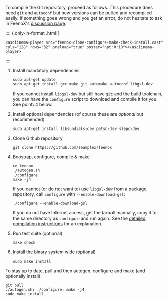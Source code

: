 To compile the Git repository, proceed as follows.
This procedure does need `git` and `autoconf` but new versions can be pulled and recompiled easily.
If something goes wrong and you get an error, do not hesitate to ask in FeenoX's [discussion page](https://github.com/seamplex/feenox/discussions).

:::: {.only-in-format .html }
```{=html}
<asciinema-player src="feenox-clone-configure-make-check-install.cast" cols="128" rows="32" preload="true" poster="npt:0:10"></asciinema-player>
```
::::


 1. Install mandatory dependencies

    ```terminal
    sudo apt-get update
    sudo apt-get install gcc make git automake autoconf libgsl-dev
    ```

    If you cannot install `libgsl-dev` but still have `git` and the build toolchain, you can have the `configure` script to download and compile it for you. See point\ 4 below.
    
 2. Install optional dependencies (of course these are _optional_ but recommended)
 
    ```terminal
    sudo apt-get install libsundials-dev petsc-dev slepc-dev
    ```

 3. Clone Github repository
 
    ```terminal
    git clone https://github.com/seamplex/feenox
    ```

 4. Boostrap, configure, compile & make
 
    ```terminal
    cd feenox
    ./autogen.sh
    ./configure
    make -j4
    ```
    
    If you cannot (or do not want to) use `libgsl-dev` from a package repository, call `configure` with `--enable-download-gsl`:
    
    ```terminal
    ./configure --enable-download-gsl
    ```
    
    If you do not have Internet access, get the tarball manually, copy it to the same directory as `configure` and run again. See the [detailed compilation instructions](compilation.md) for an explanation.

 5. Run test suite (optional)
 
    ```terminal
    make check
    ```

 6. Install the binary system wide (optional)
 
    ```terminal
    sudo make install
    ```
 
To stay up to date, pull and then autogen, configure and make (and optionally install):

```terminal
git pull
./autogen.sh; ./configure; make -j4
sudo make install
```
